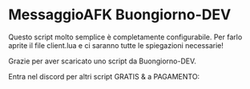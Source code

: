 # MessaggioAFK Buongiorno-DEV

Questo script molto semplice è completamente configurabile.
Per farlo aprite il file client.lua e ci saranno tutte le spiegazioni necessarie!

Grazie per aver scaricato uno script da Buongiorno-DEV.

Entra nel discord per altri script GRATIS & a PAGAMENTO:
